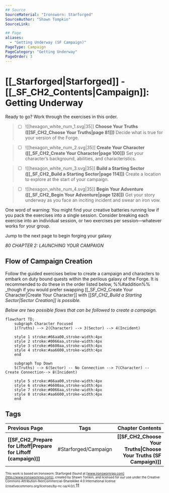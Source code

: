 ```yaml
---
## Source
SourceMaterial: "Ironsworn: Starforged"
SourceAuthor: "Shawn Tompkin"
SourceLink: 

## Page
aliases:
  - "Getting Underway (SF Campaign)"
PageType: Campaign
PageCategory: "Getting Underway"
PageOrder: 3
---
```

# [[_Starforged|Starforged]] - [[_SF_CH2_Contents|Campaign]]: Getting Underway
Ready to go? Work through the exercises in this order.

> 
> - [ ] ![[hexagon_white_num_1.svg|35]] **Choose Your Truths ([[SF_CH2_Choose Your Truths\|page 81]])**
>	Decide what is true for your version of the Forge.

> - [ ] ![[hexagon_white_num_2.svg|35]] **Create Your Character ([[_SF_CH2_Create Your Character\|page 100]])**
>	Set your character’s background, abilities, and characteristics.

> - [ ] ![[hexagon_white_num_3.svg|35]] **Build a Starting Sector ([[_SF_CH2_Build a Starting Sector\|page 114]])**
> 	Create a location to explore at the start of your campaign.

> - [ ] ![[hexagon_white_num_4.svg|35]] **Begin Your Adventure ([[_SF_CH2_Begin Your Adventure\|page 128]])**
> 	Get your story underway as you face an inciting incident and swear an iron vow.
      
One word of warning: You might find your creative batteries running low if you pack the exercises into a single session. Consider breaking each exercise into an individual session, or two exercises per session—whatever works for your group.

Jump to the next page to begin forging your galaxy

*80 CHAPTER 2: LAUNCHING YOUR CAMPAIGN*

## Flow of Campaign Creation
Follow the guided exercises below to create a campaign and characters to embark on duty bound quests within the perilous galaxy of the Forge.  It is recommended to do these in the order listed below, %%#addition%%  _though if you would prefer swapping [[_SF_CH2_Create Your Character|Create Your Character]] with [[_SF_CH2_Build a Starting Sector|Sector Creation]] is possible._

_Below are two possible flows that can be followed to create a campaign._

```mermaid
flowchart TD;
	subgraph Character Focused
	1(Truths) --> 2(Character) --> 3(Sector) --> 4(Incident)
	
	style 1 stroke:#66aa00,stroke-width:4px
	style 2 stroke:#0066aa,stroke-width:4px
	style 3 stroke:#6600aa,stroke-width:4px
	style 4 stroke:#aa6600,stroke-width:4px
	end

	subgraph Top Down
	5(Truths) --> 6(Sector) -- No Connection --> 7(Character) -- Create Connection--> 8(Incident)

	style 5 stroke:#66aa00,stroke-width:4px
	style 6 stroke:#6600aa,stroke-width:4px
	style 7 stroke:#0066aa,stroke-width:4px
	style 8 stroke:#aa6600,stroke-width:4px
	end
```

## Tags
| Previous Page | Tags | Chapter Contents |
|:--- |:---:| ---:|
| **[[SF_CH2_Prepare for Liftoff\|Prepare for Liftoff (campaign)]]** | #Starforged/Campaign | **[[SF_CH2_Choose Your Truths\|Choose Your Truths (SF Campaign)]]** |

<font size=-2>This work is based on Ironsworn: Starforged (found at [www.ironswornrpg.com](http://www.ironswornrpg.com)), created by Shawn Tomkin, and licensed for our use under the Creative Commons Attribution-NonCommercial-ShareAlike 4.0 International license  (creativecommons.org/licenses/by-nc-sa/4.0/).</font>11